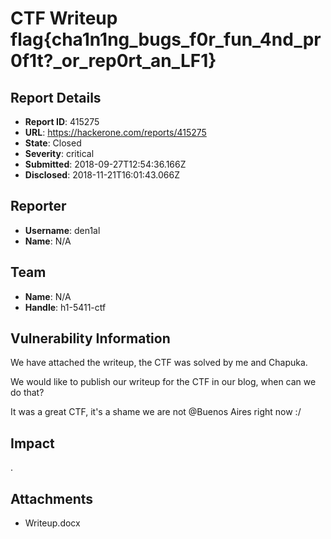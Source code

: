 # CTF Writeup flag{cha1n1ng_bugs_f0r_fun_4nd_pr0f1t?_or_rep0rt_an_LF1}

## Report Details
- **Report ID**: 415275
- **URL**: https://hackerone.com/reports/415275
- **State**: Closed
- **Severity**: critical
- **Submitted**: 2018-09-27T12:54:36.166Z
- **Disclosed**: 2018-11-21T16:01:43.066Z

## Reporter
- **Username**: den1al
- **Name**: N/A

## Team
- **Name**: N/A
- **Handle**: h1-5411-ctf

## Vulnerability Information
We have attached the writeup, the CTF was solved by me and Chapuka.

We would like to publish our writeup for the CTF in our blog, when can we do that?

It was a great CTF, it's a shame we are not @Buenos Aires right now :/

## Impact

.

## Attachments
- Writeup.docx
